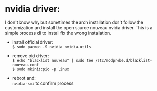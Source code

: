 # nvidia driver:

I don't know why but sometimes the arch installation don't follow the customization and install the open source nouveau nvidia driver. This is a simple process cli to install fix the wrong installation.

- install official driver:<br>
  `$ sudo pacman -S nvidia nvidia-utils`<br>

- remove old driver:<br>
  `$ echo "blacklist nouveau" | sudo tee /etc/modprobe.d/blacklist-nouveau.conf`<br>
  `$ sudo mkinitcpio -p linux`<br>

- reboot and:<br>
  `nvidia-smi` to confirm process
